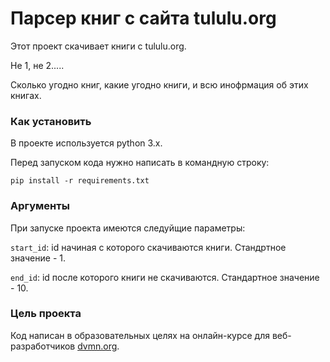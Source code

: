 # Парсер книг с сайта tululu.org

Этот проект скачивает книги с tululu.org.

Не 1, не 2.....

Сколько угодно книг, какие угодно книги, и всю инофрмация об этих книгах.

### Как установить

В проекте используется python 3.x.

Перед запуском кода нужно написать в командную строку:

```pip install -r requirements.txt ```

### Аргументы

При запуске проекта имеются следуйщие параметры:

```start_id```: id начиная с которого скачиваются книги. Стандртное значение - 1.

```end_id```: id после которого книги не скачиваются. Стандартное значение - 10.

### Цель проекта

Код написан в образовательных целях на онлайн-курсе для веб-разработчиков [dvmn.org](https://dvmn.org/).